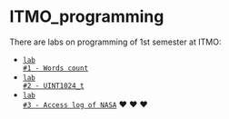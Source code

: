 # ITMO_programming
There are labs on programming of 1st semester at ITMO:
* <code>[lab #1 - Words count](https://github.com/AnnPrikhnenko/ITMO_programming/tree/main/lab%20%231)</code>
* <code>[lab #2 - UINT1024_t](https://github.com/AnnPrikhnenko/ITMO_programming/tree/main/lab%20%232)</code>
* <code>[lab #3 - Access log of NASA](https://github.com/AnnPrikhnenko/ITMO_programming/tree/main/lab%20%233)</code>
 ❤ ❤ ❤
